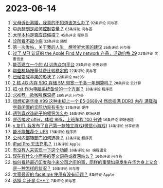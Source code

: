 # 2023-06-14

1. [父母诉讼离婚，我真的不知道该怎么办了](https://www.v2ex.com/t/948534) `92条评论` `问与答`
1. [中药熬制是如何控制变量？](https://www.v2ex.com/t/948537) `63条评论` `问与答`
1. [大学本科是否应该缩招？](https://www.v2ex.com/t/948602) `45条评论` `程序员`
1. [诊所看不起小病](https://www.v2ex.com/t/948567) `32条评论` `随想`
1. [第一次发帖，关于我的人生，想听听大家的建议](https://www.v2ex.com/t/948543) `26条评论` `问与答`
1. [过了 MFI 认证的 the Apple Find My network 产品，活动价格 29](https://www.v2ex.com/t/948578) `23条评论` `优惠信息`
1. [能否建立一个的 AI 训练众包平台](https://www.v2ex.com/t/948555) `23条评论` `奇思妙想`
1. [哪些机场按量付费比较稳定的](https://www.v2ex.com/t/948533) `22条评论` `问与答`
1. [已经变成苹果的形状了](https://www.v2ex.com/t/948524) `22条评论` `macOS`
1. [2 核 4G 内存 50G 存储 5M 带宽一千多一年划算吗？](https://www.v2ex.com/t/948536) `20条评论` `云计算`
1. [把 git 作为电脑系统备份的一个方案？](https://www.v2ex.com/t/948590) `18条评论` `程序员`
1. [求推荐一款咖啡保温杯](https://www.v2ex.com/t/948574) `18条评论` `问与答`
1. [很想知道华南 X99 这种主板上一个 E5-2686v4 然后插满 DDR3 内存 满载和空载闲置的实际功率有多少](https://www.v2ex.com/t/948530) `17条评论` `硬件`
1. [遇到喜欢造轮子的领导怎么办](https://www.v2ex.com/t/948603) `16条评论` `职场话题`
1. [是否接收 offer，体验 995，上班车程 100 分钟](https://www.v2ex.com/t/948531) `16条评论` `职场话题`
1. [v 友们, 我发布了自己第一款独立游戏(微信小游戏)](https://www.v2ex.com/t/948528) `14条评论` `分享创造`
1. [能不能推荐个 UPS](https://www.v2ex.com/t/948551) `13条评论` `程序员`
1. [公司内部转部门如何选择？](https://www.v2ex.com/t/948566) `12条评论` `程序员`
1. [iPad Pro 无法充电？](https://www.v2ex.com/t/948577) `11条评论` `Apple`
1. [有没有人来实现一下这个功能](https://www.v2ex.com/t/948558) `10条评论` `Go 编程语言`
1. [现在有什么小而美的英文词典或者网站么？](https://www.v2ex.com/t/948556) `10条评论` `问与答`
1. [如何看待最近印度和小米公司之间的事，同样的事情如果发生在华为身上又会是一种怎样的状况？](https://www.v2ex.com/t/948523) `10条评论` `问与答`
1. [大家最近的 facetime 使用有没有问题？](https://www.v2ex.com/t/948532) `8条评论` `Apple`
1. [选择 C 还是 C++？](https://www.v2ex.com/t/948623) `7条评论` `问与答`
